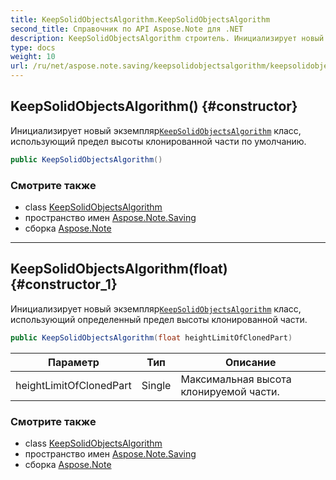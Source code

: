 ```yaml
---
title: KeepSolidObjectsAlgorithm.KeepSolidObjectsAlgorithm
second_title: Справочник по API Aspose.Note для .NET
description: KeepSolidObjectsAlgorithm строитель. Инициализирует новый экземплярKeepSolidObjectsAlgorithm класс использующий предел высоты клонированной части по умолчанию.
type: docs
weight: 10
url: /ru/net/aspose.note.saving/keepsolidobjectsalgorithm/keepsolidobjectsalgorithm/
---
```

## KeepSolidObjectsAlgorithm() {#constructor}

Инициализирует новый экземпляр[`KeepSolidObjectsAlgorithm`](../) класс, использующий предел высоты клонированной части по умолчанию.

```csharp
public KeepSolidObjectsAlgorithm()
```

### Смотрите также

* class [KeepSolidObjectsAlgorithm](../)
* пространство имен [Aspose.Note.Saving](../../keepsolidobjectsalgorithm/)
* сборка [Aspose.Note](../../../)

---

## KeepSolidObjectsAlgorithm(float) {#constructor_1}

Инициализирует новый экземпляр[`KeepSolidObjectsAlgorithm`](../) класс, использующий определенный предел высоты клонированной части.

```csharp
public KeepSolidObjectsAlgorithm(float heightLimitOfClonedPart)
```

| Параметр | Тип | Описание |
| --- | --- | --- |
| heightLimitOfClonedPart | Single | Максимальная высота клонируемой части. |

### Смотрите также

* class [KeepSolidObjectsAlgorithm](../)
* пространство имен [Aspose.Note.Saving](../../keepsolidobjectsalgorithm/)
* сборка [Aspose.Note](../../../)


